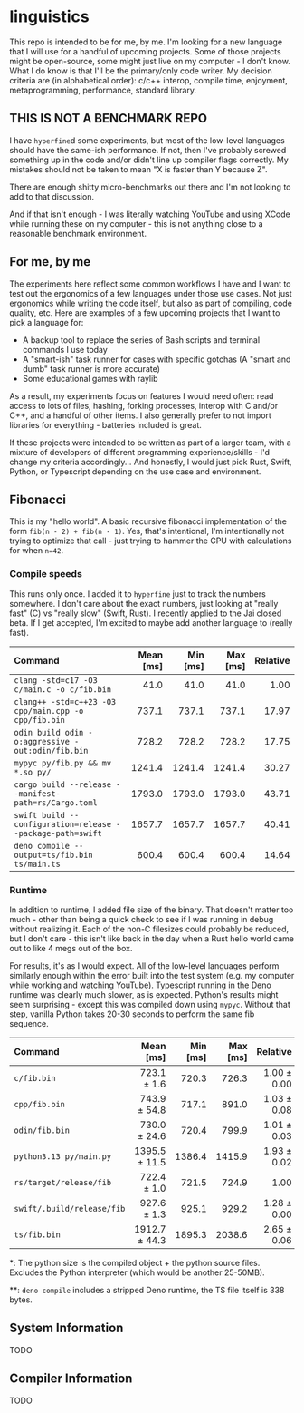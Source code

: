 # linguistics

This repo is intended to be for me, by me. I'm looking for a new language that I will use for a handful of upcoming projects. Some of those projects might be open-source, some might just live on my computer - I don't know. What I do know is that I'll be the primary/only code writer. My decision criteria are (in alphabetical order): c/c++ interop, compile time, enjoyment, metaprogramming, performance, standard library.

## THIS IS NOT A BENCHMARK REPO

I have `hyperfine`d some experiments, but most of the low-level languages should have the same-ish performance. If not, then I've probably screwed something up in the code and/or didn't line up compiler flags correctly. My mistakes should not be taken to mean "X is faster than Y because Z". 

There are enough shitty micro-benchmarks out there and I'm not looking to add to that discussion.

And if that isn't enough - I was literally watching YouTube and using XCode while running these on my computer - this is not anything close to a reasonable benchmark environment.

## For me, by me

The experiments here reflect some common workflows I have and I want to test out the ergonomics of a few languages under those use cases. Not just ergonomics while writing the code itself, but also as part of compiling, code quality, etc. Here are examples of a few upcoming projects that I want to pick a language for:
- A backup tool to replace the series of Bash scripts and terminal commands I use today
- A "smart-ish" task runner for cases with specific gotchas (A "smart and dumb" task runner is more accurate)
- Some educational games with raylib

As a result, my experiments focus on features I would need often: read access to lots of files, hashing, forking processes, interop with C and/or C++, and a handful of other items. I also generally prefer to not import libraries for everything - batteries included is great.

If these projects were intended to be written as part of a larger team, with a mixture of developers of different programming experience/skills - I'd change my criteria accordingly... And honestly, I would just pick Rust, Swift, Python, or Typescript depending on the use case and environment.

## Fibonacci

This is my "hello world". A basic recursive fibonacci implementation of the form `fib(n - 2) + fib(n - 1)`. Yes, that's intentional, I'm intentionally not trying to optimize that call - just trying to hammer the CPU with calculations for when `n=42`.

### Compile speeds

This runs only once. I added it to `hyperfine` just to track the numbers somewhere. I don't care about the exact numbers, just looking at "really fast" (C) vs "really slow" (Swift, Rust). I recently applied to the Jai closed beta. If I get accepted, I'm excited to maybe add another language to (really fast). 

| Command | Mean [ms] | Min [ms] | Max [ms] | Relative |
|:---|---:|---:|---:|---:|
| `clang -std=c17 -O3 c/main.c -o c/fib.bin` | 41.0 | 41.0 | 41.0 | 1.00 |
| `clang++ -std=c++23 -O3 cpp/main.cpp -o cpp/fib.bin` | 737.1 | 737.1 | 737.1 | 17.97 |
| `odin build odin -o:aggressive -out:odin/fib.bin` | 728.2 | 728.2 | 728.2 | 17.75 |
| `mypyc py/fib.py && mv *.so py/` | 1241.4 | 1241.4 | 1241.4 | 30.27 |
| `cargo build --release --manifest-path=rs/Cargo.toml` | 1793.0 | 1793.0 | 1793.0 | 43.71 |
| `swift build --configuration=release --package-path=swift` | 1657.7 | 1657.7 | 1657.7 | 40.41 |
| `deno compile --output=ts/fib.bin ts/main.ts` | 600.4 | 600.4 | 600.4 | 14.64 |

### Runtime

In addition to runtime, I added file size of the binary. That doesn't matter too much - other than being a quick check to see if I was running in debug without realizing it. Each of the non-C filesizes could probably be reduced, but I don't care - this isn't like back in the day when a Rust hello world came out to like 4 megs out of the box.

For results, it's as I would expect. All of the low-level languages perform similarly enough within the error built into the test system (e.g. my computer while working and watching YouTube). Typescript running in the Deno runtime was clearly much slower, as is expected. Python's results might seem surprising - except this was compiled down using `mypyc`. Without that step, vanilla Python takes 20-30 seconds to perform the same fib sequence.

| Command | Mean [ms] | Min [ms] | Max [ms] | Relative | Size (kB) |
|:---|---:|---:|---:|---:|---:|
| `c/fib.bin` | 723.1 ± 1.6 | 720.3 | 726.3 | 1.00 ± 0.00 | 33 |
| `cpp/fib.bin` | 743.9 ± 54.8 | 717.1 | 891.0 | 1.03 ± 0.08 | 121 |
| `odin/fib.bin` | 730.0 ± 24.6 | 720.4 | 799.9 | 1.01 ± 0.03 | 151 |
| `python3.13 py/main.py` | 1395.5 ± 11.5 | 1386.4 | 1415.9 | 1.93 ± 0.02 | 148* |
| `rs/target/release/fib` | 722.4 ± 1.0 | 721.5 | 724.9 | 1.00 | 338 |
| `swift/.build/release/fib` | 927.6 ± 1.3 | 925.1 | 929.2 | 1.28 ± 0.00 | 55 |
| `ts/fib.bin` | 1912.7 ± 44.3 | 1895.3 | 2038.6 | 2.65 ± 0.06 | 66,158** |

*: The python size is the compiled object + the python source files. Excludes the Python interpreter (which would be another 25-50MB).

**: `deno compile` includes a stripped Deno runtime, the TS file itself is 338 bytes.

## System Information

TODO

## Compiler Information

TODO